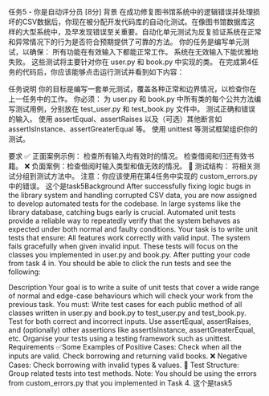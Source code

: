 任务5 - 你是自动评分员 [8分]
背景
在成功修复图书馆系统中的逻辑错误并处理损坏的CSV数据后，你现在被分配开发代码库的自动化测试。在像图书馆数据库这样的大型系统中，及早发现错误至关重要。自动化单元测试为反复验证系统在正常和异常情况下的行为是否符合预期提供了可靠的方法。
你的任务是编写单元测试，以确保：
所有功能在有效输入下都能正常工作。
系统在无效输入下能优雅地失败。
这些测试将主要针对你在 user.py 和 book.py 中实现的类。
在完成第4任务的代码后，你应该能够点击运行测试并看到如下内容：

任务说明
你的目标是编写一套单元测试，覆盖各种正常和边界情况，以检查你在上一任务中的工作。
你必须：
为 user.py 和 book.py 中所有类的每个公共方法编写测试用例，分别放在 test_user.py 和 test_book.py 文件中。
测试正确和错误的输入。
使用 assertEqual、assertRaises 以及（可选）其他断言如 assertIsInstance、assertGreaterEqual 等。
使用 unittest 等测试框架组织你的测试。

要求
✅ 正面案例示例：
检查所有输入均有效时的情况。
检查借阅和归还有效书籍。
❌ 负面案例：检查借阅时输入类型和值无效的情况。
🧪 测试结构：
将相关测试分组到测试方法中。
注意：你应该使用在第4任务中实现的 custom_errors.py 中的错误。
这个是task5Background
After successfully fixing logic bugs in the library system and handling corrupted CSV data, you are now assigned to develop automated tests for the codebase. In large systems like the library database, catching bugs early is crucial. Automated unit tests provide a reliable way to repeatedly verify that the system behaves as expected under both normal and faulty conditions.
Your task is to write unit tests that ensure:
All features work correctly with valid input.
The system fails gracefully when given invalid input.
These tests will focus on the classes you implemented in user.py and book.py.
After putting your code from task 4 in. You should be able to click the run tests and see the following:

Description
Your goal is to write a suite of unit tests that cover a wide range of normal and edge-case behaviours which will check your work from the previous task.
You must:
Write test cases for each public method of all classes written in user.py and book.py to test_user.py and test_book.py.
Test for both correct and incorrect inputs.
Use assertEqual, assertRaises, and (optionally) other assertions like assertIsInstance, assertGreaterEqual, etc.
Organise your tests using a testing framework such as unittest.
Requirements
✅Some Examples of Positive Cases:
Check when all the inputs are valid.
Check borrowing and returning valid books.
❌ Negative Cases: Check borrowing with invalid types & values.
🧪 Test Structure:
Group related tests into test methods.
Note: You should be using the errors from custom_errors.py that you implemented in Task 4.
这个是task5